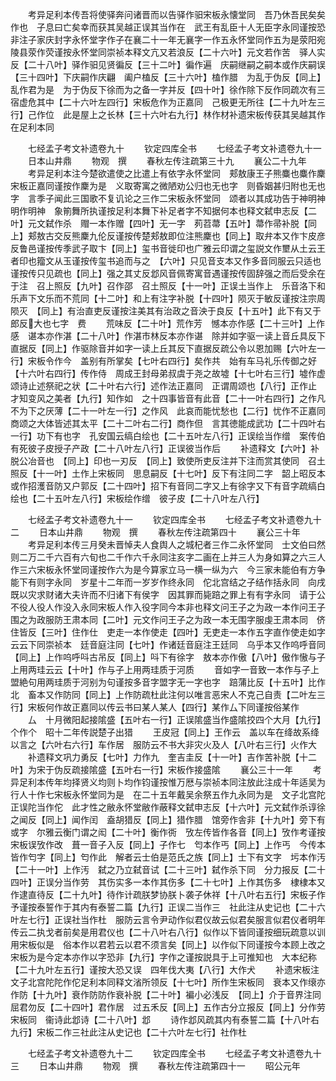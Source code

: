 <!-- { "loadSidebar": true } -->
　　考异足利本传吾将使驿奔问诸晋而以告驿作驲宋板永懐堂同　吾乃休吾民矣矣作也　子息曰亡矣幸而获其吴越正误其当作在　武王有乱臣十人无臣字永同谨按恐非注子家庆封字永怀堂字作子在襄二十一年无襄字一作五永怀堂同作五为是荥阳宛陵县荥作荧谨按永怀堂同崇祯本释文亢又若浪反【二十六叶】元文若作苦　驿人实反【二十八叶】驿作驲见贤徧反【三十二叶】徧作遍　庆嗣继嗣之嗣本或作庆嗣误【三十四叶】下庆嗣作庆翩　阖户榼反【三十六叶】榼作腊　为乱于伪反【同上】乱作君为是　为于伪反下徐而为之备一字并反【四十叶】徐作除下反作同疏次有三宿虚危其中【二十六叶左四行】宋板危作为正嘉同　己极更无所往【二十九叶左三行】己作位　此是屋上之长林【三十六叶右九行】林作材补遗宋板传获其吴越其作在足利本同










　　七经孟子考文补遗卷九十
　　钦定四库全书
　　七经孟子考文补遗卷九十一
　　日本山井鼎
　　物观　撰
　　春秋左传注疏第三十九
　　襄公二十九年
　　考异足利本注今楚欲遣使之比遣上有依字永怀堂同　郏敖康王子熊麋也麋作麇宋板正嘉同谨按作麇为是　义取寄寓之微陋劝公归也无也字　则昏姻甚归附也无也字　言季子闻此三国歌不复讥论之三作二宋板永怀堂同　颂者以其成功告于神明神明作明神　象箾舞所执谨按足利本舞下补足者字不知据何本也释文弑申志反【二叶】元文弑作杀　赗一本作赠【四叶】无一字　茢苕菷【五叶】菷作帚补脱【同上】郏敖古交反熊麇九伦反谨按传楚郏敖即位注熊麇也【同上】取弁本又作卞皮彦反鲁邑谨按传季武子取卞【同上】玺书音徙印也广雅云印谓之玺説文作壐从土云王者印也籀文从玉谨按传玺书追而与之　【六叶】只见音支本又作多音同服云只适也谨按传只见疏也【同上】强之其丈反邶风音佩寄寓音遇谨按传固辞强之而后受余在于注　召上照反【九叶】召作邵　召土照反【十一叶】正误土当作上　乐音洛下和乐声下文乐而不荒同【十二叶】和上有注字补脱【十四叶】陨灭于敏反谨按注宗周陨灭　【同上】有治直吏反谨按注美其有治政之音泱于良反【十五叶】此下有又于郎反大也七字　费
　　荒味反【二十叶】荒作芳　憾本亦作感【二十三叶】上作感　谌本亦作湛【二十八叶】作湛市林反本亦作谌　除并如字驱一读上音丘具反下直据反【同上】作驱除音并如字一读上丘其反下直据反疏公令以恩加赐【六叶左一行】宋板令作今　盖别有所掌矣【七叶右四行】矣作共　始有车马礼乐传御之好【十六叶右四行】传作侍　周成王封母弟叔虞于尧之故墟【十七叶右三行】墟作虚　颂诗止述祭祀之状【二十叶右六行】述作法正嘉同　正谓周颂也【八行】正作止　才知变风之美者【九行】知作如　之十四事皆音有此音【二十一叶右四行】之作凡　不为下之厌薄【二十一叶左一行】之作风　此哀而能忧愁也【二行】忧作不正嘉同　商颂之大体皆述其太平【二十二叶右二行】商作但　言其徳能成武功【二十四叶右一行】功下有也字　孔安国云缟白绘也【二十五叶左八行】正误绘当作缯　案传伯有死彼子皮授子产政【二十八叶左八行】正误彼当作后
　　补遗释文【六叶】补脱公冶音也　【同上】印也一刃反　【同上】致使所吏反注并下注而赏其使同　召土照反【十一叶】土作上宋板同　思息嗣反【十七叶】反下有注同二字　韶上昭反本或作招濩音防又户郭反【二十四叶】招下有音同二字又上有徐字又下有音字疏缟白绘也【二十五叶左八行】宋板绘作缯　彼子皮【二十八叶左八行】

　　七经孟子考文补遗卷九十一
　　钦定四库全书
　　七经孟子考文补遗卷九十二
　　日本山井鼎
　　物观　撰
　　春秋左传注疏第四十
　　襄公三十年
　　考异足利本传三月癸未晋悼夫人食舆人之城杞者三作二永怀堂同　士文伯曰然则二万二千六百有六旬也二千作六千永同注亥字二画在上并三人为身如算之六三人作三六宋板永怀堂同谨按作六为是今算家立马一横一纵为六　今三家未能伯有方争能下有则字永同　岁星十二年而一岁岁作终永同　佗北宫结之子结作括永同　向戌既以灾求财诸大夫许而不归诸下有侯字　因其罪而毙踣之罪上有有字永同　请于公不役人役人作没入永同宋板人作入役字同今本非也释文问王子之为政一本作问王子围之为政服防王肃本同【二叶】元文作问王子之为政一本无围字服虔王肃本同　侪住皆反【三叶】住作仕　吏走一本作使走【四叶】无吏走一本作五字直作使走如字云云下同崇祯本　廷音庭注同【七叶】作诸廷音庭注王廷同　乌乎本又作呜呼音同【同上】上作呜呼呌古吊反【同上】呌下有徐字　敖本亦作傲【八叶】傲作慠与子上用两珪云云【十叶】作与子上用两珪质于河质
　　音如字一音致一本作与子上盟絶句用两珪质于河别为句谨按多音字盟字无一字也字　踣蒲比反【十五叶】比作北　畜本又作防同【同上】上作防疏杜此注何以唯言恶宋人不克己自责【二叶左三行】宋板何作故正嘉同以传云书曰某人某人【四行】某作厶下同谨按俗某作
　　厶　十月微阳起接隂盛【五叶右一行】正误隂盛当作盛隂挍四个大月【九行】个作个　昭十二年传説楚子出猎
　　王皮冠【同上】王作云　盖以车在绛故系绛以言之【六叶右六行】车作居　服防云不书大非灾火及人【八叶右三行】火作大
　　补遗释文巩力勇反【七叶】力作九　奎吉圭反【十一叶】吉作苦补脱【十二叶】为宋于伪反疏接隂盛【五叶右一行】宋板作接盛隂
　　襄公三十一年
　　考异足利本传年均择贤义均则卜均作钧谨按惟万厯与崇祯本同注放此注成十年适吴为行人十作七宋板永怀堂同为是　在二十五年戴吴余祭五作九永同为是　文子北宫陀正误陀当作佗　此才性之敝永怀堂敝作蔽释文弑申志反【十六叶】元文弑作杀谆徐之闻反【同上】闻作闰　盍胡猎反【同上】猎作腊　馆旁作舎非【十九叶】旁下有或字　尔雅云衡门谓之闳【二十叶】衡作衖　攷左传皆作各音【同上】攷作考谨按宋板误攷作改　葺一音子入反【同上】子作七　匄本作丐【同上】上作丐　今传本皆作匄字【同上】匄作此　解者云士伯是范氏之族【同上】士下有文字　圬本作汚【二十一叶】上作汚　弑之乃立弑音试【二十三叶】弑作杀下同　分力报反【二十四叶】正误分当作劳　其伤实多一本作其伤多【二十七叶】上作其伤多　棣棣本又作逮直待反【二十九叶】待作计疏朕梦协朕卜袭子休祥【十八叶右五行】宋板子作予谨按泰誓作于其内有泰誓二篇【九行】正误二当作三　社此注从史记也【二十六叶左七行】正误社当作杜　服防云言令尹动作似君仪故云似君矣服言似君仪者明年传云二执戈者前矣是用君仪也【二十八叶右八行】似作以下皆同谨按细玩疏意以训用宋板似是　俗本作以君若云以君不须言矣【同上】以作似下同谨按今本顾上改之宋板为是今定本亦作以字恐非【九行】字作之谨按説具于上可推知也　大本纪称【二十九叶左五行】谨按大恐又误　四年伐大夷【八行】大作犬
　　补遗宋板注文子北宫陀陀作佗足利本同释文渻所领反【十七叶】所作生宋板同　衰本又作缞亦作防【十九叶】衰作防防作衰补脱【二十叶】褊小必浅反　【同上】介于音界注同　屈君勿反【二十四叶】君作居　过五禾反【同上】五作古分立报反【同上】分作劳宋板同　衞诗此邶诗【二十八叶】邶
　　诗作邶风疏其内有泰誓二篇【十八叶右九行】宋板二作三社此注从史记也【二十六叶左七行】社作杜











　　七经孟子考文补遗卷九十二
　　钦定四库全书
　　七经孟子考文补遗卷九十三
　　日本山井鼎
　　物观　撰
　　春秋左传注疏第四十一
　　昭公元年
